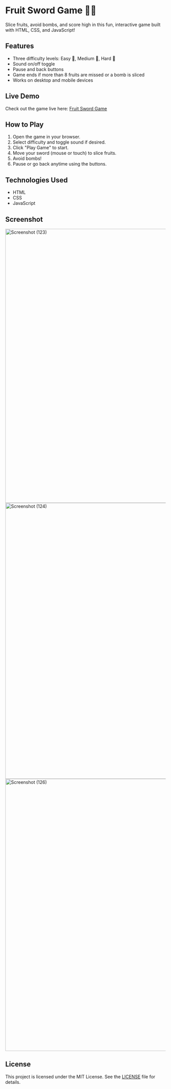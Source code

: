 # Fruit Sword Game 🍉🍌

Slice fruits, avoid bombs, and score high in this fun, interactive game built with HTML, CSS, and JavaScript!

## Features
- Three difficulty levels: Easy 🍏, Medium 🍊, Hard 🍒
- Sound on/off toggle
- Pause and back buttons
- Game ends if more than 8 fruits are missed or a bomb is sliced
- Works on desktop and mobile devices

## Live Demo
Check out the game live here: [Fruit Sword Game](https://fruit-sword-game.onrender.com)

## How to Play
1. Open the game in your browser.
2. Select difficulty and toggle sound if desired.
3. Click "Play Game" to start.
4. Move your sword (mouse or touch) to slice fruits.
5. Avoid bombs!
6. Pause or go back anytime using the buttons.

## Technologies Used
- HTML
- CSS
- JavaScript

## Screenshot
<img width="1898" height="858" alt="Screenshot (123)" src="https://github.com/user-attachments/assets/772668bf-f625-4037-99d9-101150437561" />

<img width="1920" height="864" alt="Screenshot (124)" src="https://github.com/user-attachments/assets/f061429a-027a-4959-b3d3-ef70277b3f00" />

<img width="1920" height="852" alt="Screenshot (126)" src="https://github.com/user-attachments/assets/265f4ce3-b1d1-4f6b-ad9c-9aef7f528f97" />

## License
This project is licensed under the MIT License. See the [LICENSE](LICENSE) file for details.
